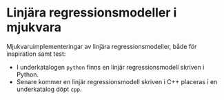 # Linjära regressionsmodeller i mjukvara

Mjukvaruimplementeringar av linjära regressionsmodeller, både för inspiration samt test:
* I underkatalogen `python` finns en linjär regressionsmodell skriven i Python.
* Senare kommer en linjär regressionsmodell skriven i C++ placeras i en underkatalog döpt `cpp`.